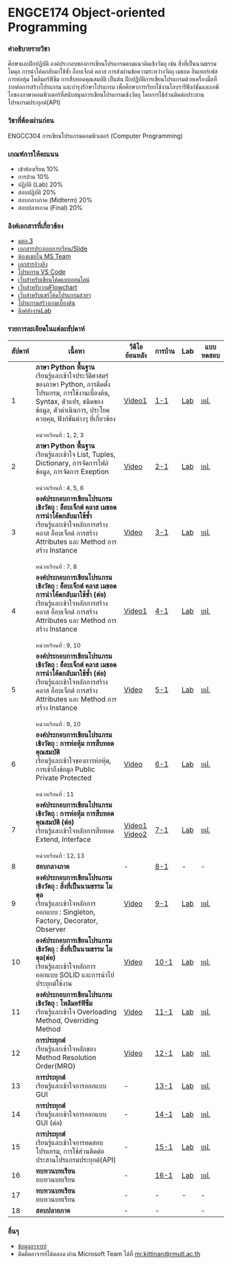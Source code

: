 # ENGCE174 Object-oriented Programming

### คำอธิบายรายวิชา
ศึกษาและฝึกปฏิบัติ องค์ประกอบของการเขียนโปรแกรมตามแนวคิดเชิงวัตถุ เช่น สิ่งที่เป็นนามธรรม โมดุล การนำโค้ดกลับมาใช้ซ้ำ อ็อบเจ็กต์ คลาส การส่งผ่านข้อความระหว่างวัตถุ เมธอด อินเทอร์เฟส การห่อหุ้ม โพลีมอร์ฟิซึม การสืบทอดคุณสมบัติ เป็นต้น ฝึกปฏิบัติการเขียนโปรแกรมด้วยเครื่องมือที่ง่ายต่อการสร้างโปรแกรม และบำรุงรักษาโปรแกรม เพื่อศึกษาการเรียกใช้งานไลบรารีฟังก์ชันและเอพีไอของภาษาคอมพิวเตอร์ที่สนับสนุนการเขียนโปรแกรมเชิงวัตถุ โดยการใช้ส่วนติดต่อประสานโปรแกรมประยุกต์(API)

### วิชาที่ต้องผ่านก่อน
ENGCC304 การเขียนโปรแกรมคอมพิวเตอร์ (Computer Programming)

### เกณฑ์การให้คะแนน
* เข้าห้องเรียน 10%
* การบ้าน 10%
* ปฏิบัติ (Lab) 20%
* สอบปฏิบัติ 20%
* สอบกลางภาค (Midterm) 20%
* สอบปลายภาค (Final) 20%

### ลิงค์เอกสารที่เกี่ยวข้อง
* [มคอ.3](https://drive.google.com/drive/folders/1zh4CyziA65npr1UPJKTreTsZvQH5peoF?usp=drive_link)
* [เอกสารประกอบการเรียน/Slide](https://drive.google.com/drive/folders/1zh4CyziA65npr1UPJKTreTsZvQH5peoF?usp=drive_link)
* [ห้องแชทใน MS Team](https://teams.microsoft.com/l/team/19%3ASRc4lB9z91Vay6mrtEaEm14MyYUYn_hccTzFXdp1NyE1%40thread.tacv2/conversations?groupId=37d36e7f-c2eb-4dcf-9320-32ee74544bd8&tenantId=2c0a3819-8c66-4ae1-9a99-3832d9facbd9)
* [เอกสารอ้างอิง](https://autolib.rmutl.ac.th/Catalog/BibItem.aspx?BibID=b00141555)
* [โปรแกรม VS Code](https://code.visualstudio.com/download)
* [เว็บสำหรับเขียนโค้ดแบบออนไลน์](https://onlinegdb.com)
* [เว็บสำหรับวาดFlowchart](https://draw.io)
* [เว็บสำหรับแชร์โค้ดโปรแกรมสวยๆ](https://carbon.now.sh/?bg=rgba%2874%2C144%2C226%2C1%29&t=material&wt=none&l=text%2Fx-c%2B%2Bsrc&width=828&ds=false&dsyoff=20px&dsblur=68px&wc=true&wa=true&pv=56px&ph=56px&ln=true&fl=1&fm=Fira+Code&fs=14px&lh=152%25&si=false&es=2x&wm=false&code=%2523include%2520%253Cstdio.h%253E%250A%250Aint%2520main%28%29%2520%257B%250A%2520%2520printf%28%2522Hello%2522%29%2520%253B%250A%2520%2520return%25200%2520%253B%250A%257D%252F%252Fend%2520function)
* [โปรแกรมสร้างเกมเบื้องต้น](https://arcade.makecode.com/)
* [ลิงค์ส่งงานLab](https://forms.office.com/r/ss4q1aFU6E)

### รายการละเอียดในแต่ละสัปดาห์
สัปดาห์ | เนื้อหา | วีดีโอย้อนหลัง | การบ้าน | Lab | แบบทดสอบ
--- | --- | --- | --- | --- | ---
1| **ภาษา Python พื้นฐาน** <br />เรียนรู้และเข้าใจประวัติศาสตร์ของภาษา Python, การติดตั้งโปรแกรม, การใช้งานเบื้องต้น, Syntax, ตัวแปร, ชนิดของข้อมูล, ตัวดำเนินการ, ประโยคควบคุม, ฟังก์ชันต่างๆ ที่เกี่ยวข้อง <br /><br /><small>หน่วยเรียนที่ : 1, 2, 3</small>|[Video1](#)|[1-1](#)|[Lab](#)| [บฝ.](#)
2| **ภาษา Python พื้นฐาน** <br />เรียนรู้และเข้าใจ List, Tuples, Dictionary, การจัดการไฟล์ข้อมูล, การจัดการ Exeption <br /><br /><small>หน่วยเรียนที่ : 4, 5, 6</small>|[Video](#)|[2-1](#)|[Lab](#)| [บฝ.](#)
3| **องค์ประกอบการเขียนโปรแกรมเชิงวัตถุ : อ็อบเจ็กต์ คลาส เมธอด การนำโค้ดกลับมาใช้ซ้ำ** <br />เรียนรู้และเข้าใจหลักการสร้างคลาส อ็อบเจ็กต์ การสร้าง Attributes และ Method การสร้าง Instance<br /><br /><small>หน่วยเรียนที่ : 7, 8</small>|[Video](#)|[3-1](#)|[Lab](#)| [บฝ.](#)
4| **องค์ประกอบการเขียนโปรแกรมเชิงวัตถุ : อ็อบเจ็กต์ คลาส เมธอด การนำโค้ดกลับมาใช้ซ้ำ (ต่อ)** <br />เรียนรู้และเข้าใจหลักการสร้างคลาส อ็อบเจ็กต์ การสร้าง Attributes และ Method การสร้าง Instance <br /><br /><small>หน่วยเรียนที่ : 9, 10</small>|[Video1](#)|[4-1](#)|[Lab](#)| [บฝ.](#)
5| **องค์ประกอบการเขียนโปรแกรมเชิงวัตถุ : อ็อบเจ็กต์ คลาส เมธอด การนำโค้ดกลับมาใช้ซ้ำ (ต่อ)** <br />เรียนรู้และเข้าใจหลักการสร้างคลาส อ็อบเจ็กต์ การสร้าง Attributes และ Method การสร้าง Instance <br /><br /><small>หน่วยเรียนที่ : 9, 10</small>|[Video]()|[5-1](#)|[Lab](#)| [บฝ.](#)
6| **องค์ประกอบการเขียนโปรแกรมเชิงวัตถุ : การห่อหุ้ม การสืบทอดคุณสมบัติ** <br />เรียนรู้และเข้าใจของการห่อหุ้ม, การเข้าถึงข้อมูล Public Private Protected <br /><br /><small>หน่วยเรียนที่ : 11</small>|[Video](#)|[6-1](#)|[Lab](#)| [บฝ.](#)
7| **องค์ประกอบการเขียนโปรแกรมเชิงวัตถุ : การห่อหุ้ม การสืบทอดคุณสมบัติ (ต่อ)**<br /> เรียนรู้และเข้าใจหลักการสืบทอด Extend, Interface <br /><br /><small>หน่วยเรียนที่ : 12, 13</small>|[Video1](#)<br />[Video2](#)|[7-1](#)|[Lab](#)| [บฝ.](#)
8| **สอบกลางภาค** |-|[8-1](#)|-| -
9| **องค์ประกอบการเขียนโปรแกรมเชิงวัตถุ : สิ่งที่เป็นนามธรรม โมดุล** <br />เรียนรู้และเข้าใจหลักการออกแบบ : Singleton, Factory, Decorator, Observer |[Video](#)|[9-1](#)|[Lab](#)| [บฝ.](#)
10| **องค์ประกอบการเขียนโปรแกรมเชิงวัตถุ : สิ่งที่เป็นนามธรรม โมดุล(ต่อ)** <br />เรียนรู้และเข้าใจหลักการออกแบบ SOLID และการนำไปประยุกต์ใช้งาน |[Video](#)|[10-1](#)|[Lab](#)| [บฝ.](#)
11| **องค์ประกอบการเขียนโปรแกรมเชิงวัตถุ : โพลีมอร์ฟิซึม** <br />เรียนรู้และเข้าใจ Overloading Method, Overriding Method |[Video](#)|[11-1](#)|[Lab](#)| [บฝ.](#)
12| **การประยุกต์** <br />เรียนรู้และเข้าใจหลักของ Method Resolution Order(MRO) |[Video](#)|[12-1](#)|[Lab](#)| [บฝ.](#)
13| **การประยุกต์** <br />เรียนรู้และเข้าใจการออกแบบ GUI |-|[13-1](#)|[Lab](#)| [บฝ.](#)
14| **การประยุกต์** <br />เรียนรู้และเข้าใจการออกแบบ GUI (ต่อ) |-|[14-1](#)<br />|[Lab](#)| [บฝ.](#)
15| **การประยุกต์** <br />เรียนรู้และเข้าใจการทดสอบโปรแกรม, การใช้ส่วนติดต่อประสานโปรแกรมประยุกต์(API) |-|[15-1](#)|[Lab](#)| [บฝ.](#)
16| **ทบทวนบทเรียน** <br />ทบทวนบทเรียน |-|[16-1](#)|[Lab](#)| [บฝ.](#)
17| **ทบทวนบทเรียน** <br />ทบทวนบทเรียน |-|-|-|-
18| **สอบปลายภาค** |-|-||-| -

### อื่นๆ
* [ข้อมูลอาจารย์](https://lms.rmutl.ac.th/teachers/detail/24002453439513437/5fd51c39cb8f05637cb8e96df6ec9392edb3ec16ea62666620cda4fd8f8b3e72)
* ติดติดอาจารย์ได้ตลอด ผ่าน Microsoft Team ได้ที่ mr.kittinan@rmutl.ac.th
